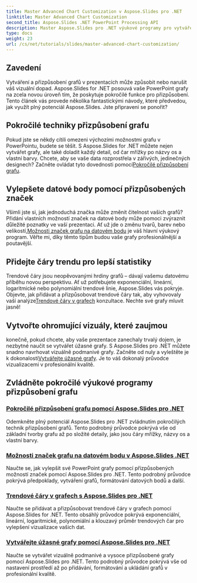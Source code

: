 ```yaml
---
title: Master Advanced Chart Customization v Aspose.Slides pro .NET
linktitle: Master Advanced Chart Customization
second_title: Aspose.Slides .NET PowerPoint Processing API
description: Master Aspose.Slides pro .NET výukové programy pro vytváření a přizpůsobení grafů. Naučte se pokročilé techniky pro trendové čáry, značky a úžasné vizualizace dat.
type: docs
weight: 23
url: /cs/net/tutorials/slides/master-advanced-chart-customization/
---
```

## Zavedení

Vytváření a přizpůsobení grafů v prezentacích může způsobit nebo narušit váš vizuální dopad. Aspose.Slides for .NET posouvá vaše PowerPoint grafy na zcela novou úroveň tím, že poskytuje pokročilé funkce pro přizpůsobení. Tento článek vás provede několika fantastickými návody, které předvedou, jak využít plný potenciál Aspose.Slides. Jste připraveni se ponořit?

## Pokročilé techniky přizpůsobení grafu

 Pokud jste se někdy cítili omezeni výchozími možnostmi grafu v PowerPointu, budete se těšit. S Aspose.Slides for .NET můžete nejen vytvářet grafy, ale také doladit každý detail, od čar mřížky po názvy os a vlastní barvy. Chcete, aby se vaše data rozprostřela v zářivých, jedinečných designech? Začněte ovládat tyto dovednosti pomocí[Pokročilé přizpůsobení grafu](./advanced-chart-customization/).

## Vylepšete datové body pomocí přizpůsobených značek

Všimli jste si, jak jednoduchá značka může změnit čitelnost vašich grafů? Přidání vlastních možností značek na datové body může pomoci zvýraznit důležité poznatky ve vaší prezentaci. Ať už jde o změnu tvarů, barev nebo velikostí,[Možnosti značek grafu na datovém bodu](./chart-marker-options/) je váš hlavní výukový program. Věřte mi, díky těmto tipům budou vaše grafy profesionálnější a poutavější.

## Přidejte čáry trendu pro lepší statistiky

 Trendové čáry jsou neopěvovanými hrdiny grafů – dávají vašemu datovému příběhu novou perspektivu. Ať už potřebujete exponenciální, lineární, logaritmické nebo polynomiální trendové linie, Aspose.Slides vás pokryje. Objevte, jak přidávat a přizpůsobovat trendové čáry tak, aby vyhovovaly vaší analýze[Trendové čáry v grafech](./trend-lines-in-charts/) konzultace. Nechte své grafy mluvit jasně!

## Vytvořte ohromující vizuály, které zaujmou

 konečně, pokud chcete, aby vaše prezentace zanechaly trvalý dojem, je nezbytné naučit se vytvářet úžasné grafy. S Aspose.Slides pro .NET můžete snadno navrhovat vizuálně podmanivé grafy. Začněte od nuly a vyleštěte je k dokonalosti[Vytvářejte úžasné grafy](./create-stunning-chart/). Je to váš dokonalý průvodce vizualizacemi v profesionální kvalitě.

## Zvládněte pokročilé výukové programy přizpůsobení grafu
### [Pokročilé přizpůsobení grafu pomocí Aspose.Slides pro .NET](./advanced-chart-customization/)
Odemkněte plný potenciál Aspose.Slides pro .NET zvládnutím pokročilých technik přizpůsobení grafů. Tento podrobný průvodce pokrývá vše od základní tvorby grafu až po složité detaily, jako jsou čáry mřížky, názvy os a vlastní barvy.
### [Možnosti značek grafu na datovém bodu v Aspose.Slides .NET](./chart-marker-options/)
Naučte se, jak vylepšit své PowerPoint grafy pomocí přizpůsobených možností značek pomocí Aspose.Slides pro .NET. Tento podrobný průvodce pokrývá předpoklady, vytváření grafů, formátování datových bodů a další.
### [Trendové čáry v grafech s Aspose.Slides pro .NET](./trend-lines-in-charts/)
Naučte se přidávat a přizpůsobovat trendové čáry v grafech pomocí Aspose.Slides for .NET. Tento obsáhlý průvodce pokrývá exponenciální, lineární, logaritmické, polynomiální a klouzavý průměr trendových čar pro vylepšení vizualizace vašich dat.
### [Vytvářejte úžasné grafy pomocí Aspose.Slides pro .NET](./create-stunning-chart/)
Naučte se vytvářet vizuálně podmanivé a vysoce přizpůsobené grafy pomocí Aspose.Slides pro .NET. Tento podrobný průvodce pokrývá vše od nastavení prostředí až po přidávání, formátování a ukládání grafů v profesionální kvalitě.